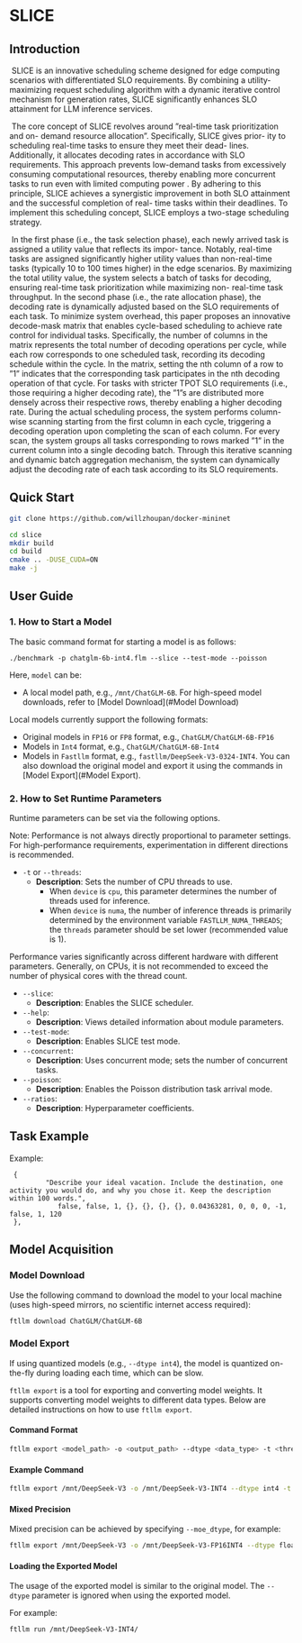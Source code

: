 # SLICE

## Introduction

​	SLICE is an innovative scheduling scheme designed for edge computing scenarios with differentiated SLO requirements. By combining a utility-maximizing request scheduling algorithm with a dynamic iterative control mechanism for generation rates, SLICE significantly enhances SLO attainment for LLM inference services.

​	The core concept of SLICE revolves around ”real-time task prioritization and on- demand resource allocation”. Specifically, SLICE gives prior- ity to scheduling real-time tasks to ensure they meet their dead- lines. Additionally, it allocates decoding rates in accordance with SLO requirements. This approach prevents low-demand tasks from excessively consuming computational resources, thereby enabling more concurrent tasks to run even with limited computing power . By adhering to this principle, SLICE achieves a synergistic improvement in both SLO attainment and the successful completion of real- time tasks within their deadlines. To implement this scheduling concept, SLICE employs a two-stage scheduling strategy.

​	In the first phase (i.e., the task selection phase), each newly arrived task is assigned a utility value that reflects its impor- tance. Notably, real-time tasks are assigned significantly higher utility values than non-real-time tasks (typically 10 to 100 times higher) in the edge scenarios. By maximizing the total utility value, the system selects a batch of tasks for decoding, ensuring real-time task prioritization while maximizing non- real-time task throughput. In the second phase (i.e., the rate allocation phase), the decoding rate is dynamically adjusted based on the SLO requirements of each task. To minimize system overhead, this paper proposes an innovative decode-mask matrix that enables cycle-based scheduling to achieve rate control for individual tasks. Specifically, the number of columns in the matrix represents the total number of decoding operations per cycle, while each row corresponds to one scheduled task, recording its decoding schedule within the cycle. In the matrix, setting the nth column of a row to ”1” indicates that the corresponding task participates in the nth decoding operation of that cycle. For tasks with stricter TPOT SLO requirements (i.e., those requiring a higher decoding rate), the ”1”s are distributed more densely across their respective rows, thereby enabling a higher decoding rate. During the actual scheduling process, the system performs column-wise scanning starting from the first column in each cycle, triggering a decoding operation upon completing the scan of each column. For every scan, the system groups all tasks corresponding to rows marked ”1” in the current column into a single decoding batch. Through this iterative scanning and dynamic batch aggregation mechanism, the system can dynamically adjust the decoding rate of each task according to its SLO requirements.

## Quick Start

```bash
git clone https://github.com/willzhoupan/docker-mininet

cd slice
mkdir build
cd build
cmake .. -DUSE_CUDA=ON
make -j
```

## User Guide

### 1. How to Start a Model

The basic command format for starting a model is as follows:

```
./benchmark -p chatglm-6b-int4.flm --slice --test-mode --poisson
```

Here, `model` can be:

- A local model path, e.g., `/mnt/ChatGLM-6B`. For high-speed model downloads, refer to [Model Download](#Model Download)

Local models currently support the following formats:

- Original models in `FP16` or `FP8` format, e.g., `ChatGLM/ChatGLM-6B-FP16`
- Models in `Int4` format, e.g., `ChatGLM/ChatGLM-6B-Int4`
- Models in `Fastllm` format, e.g., `fastllm/DeepSeek-V3-0324-INT4`. You can also download the original model and export it using the commands in [Model Export](#Model Export).

### 2. How to Set Runtime Parameters

Runtime parameters can be set via the following options.

Note: Performance is not always directly proportional to parameter settings. For high-performance requirements, experimentation in different directions is recommended.

- `-t` or `--threads`:
  - **Description**: Sets the number of CPU threads to use.
    - When `device` is `cpu`, this parameter determines the number of threads used for inference.
    - When `device` is `numa`, the number of inference threads is primarily determined by the environment variable `FASTLLM_NUMA_THREADS`; the `threads` parameter should be set lower (recommended value is 1).

Performance varies significantly across different hardware with different parameters. Generally, on CPUs, it is not recommended to exceed the number of physical cores with the thread count.

- `--slice`:
  - **Description**: Enables the SLICE scheduler.
- `--help`:
  - **Description**: Views detailed information about module parameters.
- `--test-mode`:
  - **Description**: Enables SLICE test mode.
- `--concurrent`:
  - **Description**: Uses concurrent mode; sets the number of concurrent tasks.
- `--poisson`:
  - **Description**: Enables the Poisson distribution task arrival mode.
- `--ratios`:
  - **Description**: Hyperparameter coefficients.

## Task Example

Example:

```
 {
         "Describe your ideal vacation. Include the destination, one activity you would do, and why you chose it. Keep the description within 100 words.",
            false, false, 1, {}, {}, {}, {}, 0.04363281, 0, 0, 0, -1, false, 1, 120
 },
```

## Model Acquisition

### Model Download

Use the following command to download the model to your local machine (uses high-speed mirrors, no scientific internet access required):

```
ftllm download ChatGLM/ChatGLM-6B
```

### Model Export

If using quantized models (e.g., `--dtype int4`), the model is quantized on-the-fly during loading each time, which can be slow.

`ftllm export` is a tool for exporting and converting model weights. It supports converting model weights to different data types. Below are detailed instructions on how to use `ftllm export`.

#### Command Format

``` sh
ftllm export <model_path> -o <output_path> --dtype <data_type> -t <thread_count>
```

#### Example Command

``` sh
ftllm export /mnt/DeepSeek-V3 -o /mnt/DeepSeek-V3-INT4 --dtype int4 -t 16
```

#### Mixed Precision

Mixed precision can be achieved by specifying `--moe_dtype`, for example:

``` sh
ftllm export /mnt/DeepSeek-V3 -o /mnt/DeepSeek-V3-FP16INT4 --dtype float16 --moe_dtype int4 -t 16
```

#### Loading the Exported Model

The usage of the exported model is similar to the original model. The `--dtype` parameter is ignored when using the exported model.

For example:

``` sh
ftllm run /mnt/DeepSeek-V3-INT4/
```



